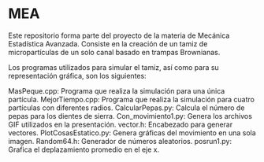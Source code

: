 # MEA

Este repositorio forma parte del proyecto de la materia de Mecánica Estadística Avanzada. Consiste en la creación de un tamiz de micropartículas de un solo canal basado en trampas Brownianas.

Los programas utilizados para simular el tamiz, así como para su representación gráfica, son los siguientes:

MasPeque.cpp: Programa que realiza la simulación para una única partícula.
MejorTiempo.cpp: Programa que realiza la simulación para cuatro partículas con diferentes radios. 
CalcularPepas.py: Calcula el número de pepas para los dientes de sierra.
Con_movimiento1.py: Genera los archivos GIF utilizados en la presentación.
vector.h: Encabezado para generar vectores.
PlotCosasEstatico.py: Genera gráficas del movimiento en una sola imagen.
Random64.h: Generador de números aleatorios.
posrun1.py: Grafica el deplazamiento promedio en el eje x. 

